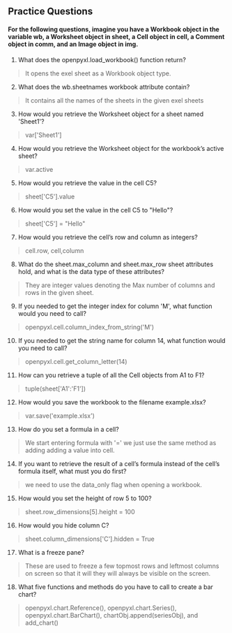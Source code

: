 ## Practice Questions
#### For the following questions, imagine you have a Workbook object in the variable wb, a Worksheet object in sheet, a Cell object in cell, a Comment object in comm, and an Image object in img.

1. What does the openpyxl.load_workbook() function return?
> It opens the exel sheet as a Workbook object type.
2. What does the wb.sheetnames workbook attribute contain?
>  It contains all the names of the sheets in the given exel sheets
3. How would you retrieve the Worksheet object for a sheet named 'Sheet1'?
> var['Sheet1']
4. How would you retrieve the Worksheet object for the workbook’s active sheet?
> var.active
5. How would you retrieve the value in the cell C5?
> sheet['C5'].value
6. How would you set the value in the cell C5 to "Hello"?
> sheet['C5'] = "Hello"
7. How would you retrieve the cell’s row and column as integers?
>  cell.row, cell,column
8. What do the sheet.max_column and sheet.max_row sheet attributes hold, and what is the data type of these attributes?
> They are integer values denoting the Max number of columns and rows in the given sheet.
9. If you needed to get the integer index for column 'M', what function would you need to call?
> openpyxl.cell.column_index_from_string('M')
10. If you needed to get the string name for column 14, what function would you need to call?
> openpyxl.cell.get_column_letter(14)
11. How can you retrieve a tuple of all the Cell objects from A1 to F1?
> tuple(sheet['A1':'F1'])
12. How would you save the workbook to the filename example.xlsx?
> var.save('example.xlsx')
13. How do you set a formula in a cell?
> We start entering formula with '=' we just use the same method as adding adding a value into cell.
14. If you want to retrieve the result of a cell’s formula instead of the cell’s formula itself, what must you do first?
> we need to use the data_only flag when opening a workbook.
15. How would you set the height of row 5 to 100?
> sheet.row_dimensions[5].height = 100
16. How would you hide column C?
> sheet.column_dimensions['C'].hidden = True
17. What is a freeze pane?
> These are used to freeze a few topmost rows and leftmost columns on screen so that it will they will always be visible on the screen.
18. What five functions and methods do you have to call to create a bar chart?
> openpyxl.chart.Reference(), openpyxl.chart.Series(), openpyxl.chart.BarChart(), chartObj.append(seriesObj), and add_chart()
